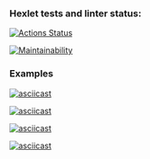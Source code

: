 ### Hexlet tests and linter status:

[![Actions Status](https://github.com/mickrubashkin/php-project-lvl1/actions/workflows/hexlet-check.yml/badge.svg)](https://github.com/mickrubashkin/php-project-lvl1/actions)

[![Maintainability](https://api.codeclimate.com/v1/badges/dbf3774b5da4ddb44c83/maintainability)](https://codeclimate.com/github/mickrubashkin/php-project-lvl1/maintainability)

### Examples

[![asciicast](https://asciinema.org/a/l4F51E72fdmXSdGDQmuLiVpDF.svg)](https://asciinema.org/a/l4F51E72fdmXSdGDQmuLiVpDF)

[![asciicast](https://asciinema.org/a/u7yynmfxPU4yFQg867t6kEEJb.svg)](https://asciinema.org/a/u7yynmfxPU4yFQg867t6kEEJb)

[![asciicast](https://asciinema.org/a/RXjGRQWHOozHDWTXiB4mkW4jh.svg)](https://asciinema.org/a/RXjGRQWHOozHDWTXiB4mkW4jh)

[![asciicast](https://asciinema.org/a/z87hyoBJgkrb4B4bSH76W9D9F.svg)](https://asciinema.org/a/z87hyoBJgkrb4B4bSH76W9D9F)
